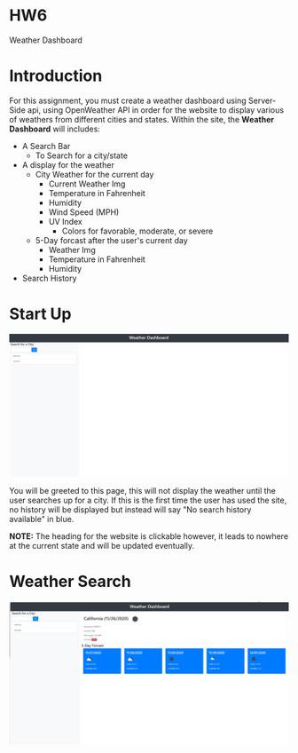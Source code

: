 # HW6
Weather Dashboard

# Introduction

For this assignment, you must create a weather dashboard using Server-Side api, using OpenWeather API in order for the website to display various of weathers from different cities
and states. Within the site, the **Weather Dashboard** will includes:
  * A Search Bar 
    * To Search for a city/state
  * A display for the weather
    * City Weather for the current day
      * Current Weather Img
      * Temperature in Fahrenheit 
      * Humidity
      * Wind Speed (MPH)
      * UV Index
        * Colors for favorable, moderate, or severe 
    * 5-Day forcast after the user's current day
      * Weather Img
      * Temperature in Fahrenheit
      * Humidity
  * Search History
  
 # Start Up
  
  ![StartUp Page](img/startup.png)

You will be greeted to this page, this will not display the weather until the user searches up for a city. If this is the first time the user has used the site, no history will be displayed but instead will say "No search history available" in blue. 

**NOTE:** The heading for the website is clickable however, it leads to nowhere at the current state and will be updated eventually. 

# Weather Search 

  ![Weather Page](img/WeatherSearch.png)

  
  
